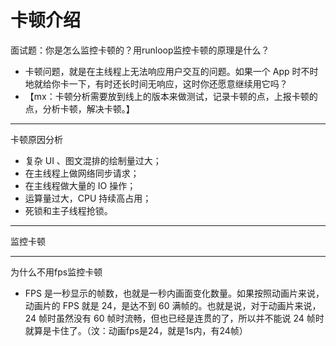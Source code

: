 # 卡顿介绍

面试题：你是怎么监控卡顿的？用runloop监控卡顿的原理是什么？

* 卡顿问题，就是在主线程上无法响应用户交互的问题。如果一个 App 时不时地就给你卡一下，有时还长时间无响应，这时你还愿意继续用它吗？
* 【mx：卡顿分析需要放到线上的版本来做测试，记录卡顿的点，上报卡顿的点，分析卡顿，解决卡顿。】

--------------------
卡顿原因分析
* 复杂 UI 、图文混排的绘制量过大；
* 在主线程上做网络同步请求；
* 在主线程做大量的 IO 操作；
* 运算量过大，CPU 持续高占用；
* 死锁和主子线程抢锁。


--------------------
监控卡顿

------------------
为什么不用fps监控卡顿
* FPS 是一秒显示的帧数，也就是一秒内画面变化数量。如果按照动画片来说，动画片的 FPS 就是 24，是达不到 60 满帧的。也就是说，对于动画片来说，24 帧时虽然没有 60 帧时流畅，但也已经是连贯的了，所以并不能说 24 帧时就算是卡住了。（汶：动画fps是24，就是1s内，有24帧）